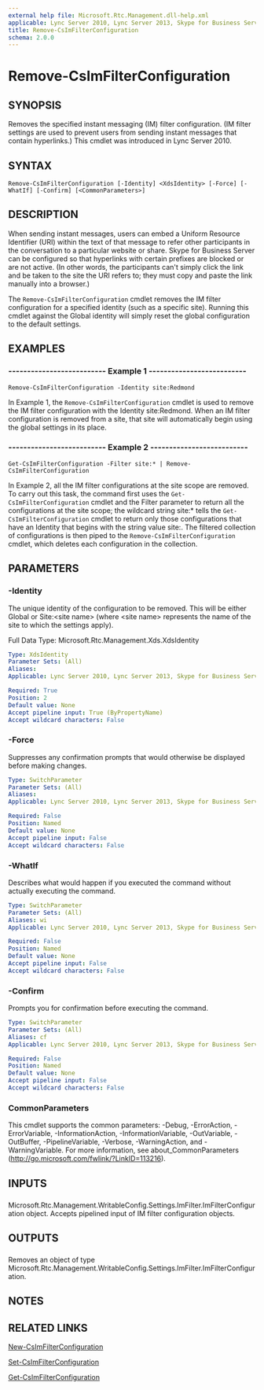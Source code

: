 ```yaml
---
external help file: Microsoft.Rtc.Management.dll-help.xml
applicable: Lync Server 2010, Lync Server 2013, Skype for Business Server 2015, Skype for Business Server 2019
title: Remove-CsImFilterConfiguration
schema: 2.0.0
---
```


# Remove-CsImFilterConfiguration

## SYNOPSIS
Removes the specified instant messaging (IM) filter configuration.
(IM filter settings are used to prevent users from sending instant messages that contain hyperlinks.) This cmdlet was introduced in Lync Server 2010.


## SYNTAX

```
Remove-CsImFilterConfiguration [-Identity] <XdsIdentity> [-Force] [-WhatIf] [-Confirm] [<CommonParameters>]
```

## DESCRIPTION
When sending instant messages, users can embed a Uniform Resource Identifier (URI) within the text of that message to refer other participants in the conversation to a particular website or share.
Skype for Business Server can be configured so that hyperlinks with certain prefixes are blocked or are not active.
(In other words, the participants can't simply click the link and be taken to the site the URI refers to; they must copy and paste the link manually into a browser.)

The `Remove-CsImFilterConfiguration` cmdlet removes the IM filter configuration for a specified identity (such as a specific site).
Running this cmdlet against the Global identity will simply reset the global configuration to the default settings.


## EXAMPLES

### -------------------------- Example 1 --------------------------
```
Remove-CsImFilterConfiguration -Identity site:Redmond
```

In Example 1, the `Remove-CsImFilterConfiguration` cmdlet is used to remove the IM filter configuration with the Identity site:Redmond.
When an IM filter configuration is removed from a site, that site will automatically begin using the global settings in its place.


### -------------------------- Example 2 --------------------------
```
Get-CsImFilterConfiguration -Filter site:* | Remove-CsImFilterConfiguration
```

In Example 2, all the IM filter configurations at the site scope are removed.
To carry out this task, the command first uses the `Get-CsImFilterConfiguration` cmdlet and the Filter parameter to return all the configurations at the site scope; the wildcard string site:* tells the `Get-CsImFilterConfiguration` cmdlet to return only those configurations that have an Identity that begins with the string value site:.
The filtered collection of configurations is then piped to the `Remove-CsImFilterConfiguration` cmdlet, which deletes each configuration in the collection.


## PARAMETERS

### -Identity
The unique identity of the configuration to be removed.
This will be either Global or Site:\<site name\> (where \<site name\> represents the name of the site to which the settings apply).

Full Data Type: Microsoft.Rtc.Management.Xds.XdsIdentity

```yaml
Type: XdsIdentity
Parameter Sets: (All)
Aliases: 
Applicable: Lync Server 2010, Lync Server 2013, Skype for Business Server 2015, Skype for Business Server 2019

Required: True
Position: 2
Default value: None
Accept pipeline input: True (ByPropertyName)
Accept wildcard characters: False
```

### -Force
Suppresses any confirmation prompts that would otherwise be displayed before making changes.

```yaml
Type: SwitchParameter
Parameter Sets: (All)
Aliases: 
Applicable: Lync Server 2010, Lync Server 2013, Skype for Business Server 2015, Skype for Business Server 2019

Required: False
Position: Named
Default value: None
Accept pipeline input: False
Accept wildcard characters: False
```

### -WhatIf
Describes what would happen if you executed the command without actually executing the command.

```yaml
Type: SwitchParameter
Parameter Sets: (All)
Aliases: wi
Applicable: Lync Server 2010, Lync Server 2013, Skype for Business Server 2015, Skype for Business Server 2019

Required: False
Position: Named
Default value: None
Accept pipeline input: False
Accept wildcard characters: False
```

### -Confirm
Prompts you for confirmation before executing the command.

```yaml
Type: SwitchParameter
Parameter Sets: (All)
Aliases: cf
Applicable: Lync Server 2010, Lync Server 2013, Skype for Business Server 2015, Skype for Business Server 2019

Required: False
Position: Named
Default value: None
Accept pipeline input: False
Accept wildcard characters: False
```

### CommonParameters
This cmdlet supports the common parameters: -Debug, -ErrorAction, -ErrorVariable, -InformationAction, -InformationVariable, -OutVariable, -OutBuffer, -PipelineVariable, -Verbose, -WarningAction, and -WarningVariable. For more information, see about_CommonParameters (http://go.microsoft.com/fwlink/?LinkID=113216).

## INPUTS

###  
Microsoft.Rtc.Management.WritableConfig.Settings.ImFilter.ImFilterConfiguration object.
Accepts pipelined input of IM filter configuration objects.

## OUTPUTS

###  
Removes an object of type Microsoft.Rtc.Management.WritableConfig.Settings.ImFilter.ImFilterConfiguration.

## NOTES

## RELATED LINKS

[New-CsImFilterConfiguration](New-CsImFilterConfiguration.md)

[Set-CsImFilterConfiguration](Set-CsImFilterConfiguration.md)

[Get-CsImFilterConfiguration](Get-CsImFilterConfiguration.md)

